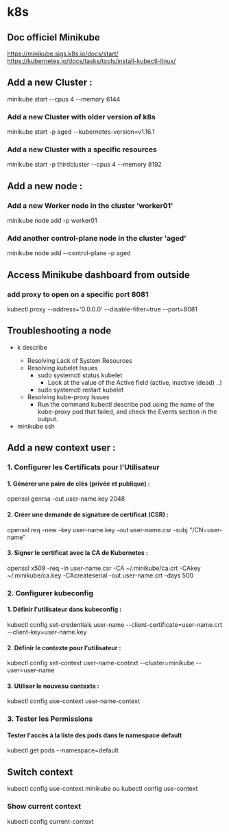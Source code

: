 # k8s

## Doc officiel Minikube 
https://minikube.sigs.k8s.io/docs/start/
https://kubernetes.io/docs/tasks/tools/install-kubectl-linux/

## Add a new Cluster :
minikube start --cpus 4 --memory 6144

### Add a new Cluster with older version of k8s
minikube start -p aged --kubernetes-version=v1.16.1

### Add a new Cluster with a specific resources
minikube start -p thirdcluster --cpus 4 --memory 8192


## Add a new node :
### Add a new Worker node in the cluster 'worker01'
minikube node add -p worker01

### Add another control-plane node in the cluster 'aged'
minikube node add --control-plane -p aged

## Access Minikube dashboard from outside
### add proxy to open on a specific port 8081
kubectl proxy --address='0.0.0.0' --disable-filter=true --port=8081

## Troubleshooting a node
- k describe <node>
  - Resolving Lack of System Resources
  - Resolving kubelet Issues
    - sudo systemctl status kubelet
      - Look at the value of the Active field (active,  inactive (dead) ..)
    - sudo systemctl restart kubelet
  - Resolving kube-proxy Issues
    - Run the command kubectl describe pod using the name of the kube-proxy pod that failed, and check the Events section in the output.
- minikube ssh

## Add a new context user :
### 1. Configurer les Certificats pour l'Utilisateur
#### 1. Générer une paire de clés (privée et publique) :
openssl genrsa -out user-name.key 2048

#### 2. Créer une demande de signature de certificat (CSR) :
openssl req -new -key user-name.key -out user-name.csr -subj "/CN=user-name"

#### 3. Signer le certificat avec la CA de Kubernetes :
openssl x509 -req -in user-name.csr -CA ~/.minikube/ca.crt -CAkey ~/.minikube/ca.key -CAcreateserial -out user-name.crt -days 500

### 2. Configurer kubeconfig
#### 1. Définir l'utilisateur dans kubeconfig :
kubectl config set-credentials user-name --client-certificate=user-name.crt --client-key=user-name.key
#### 2. Définir le contexte pour l'utilisateur :
kubectl config set-context user-name-context --cluster=minikube --user=user-name
#### 3. Utiliser le nouveau contexte :
kubectl config use-context user-name-context
### 3. Tester les Permissions
#### Tester l'accès à la liste des pods dans le namespace default
kubectl get pods --namespace=default

## Switch context
kubectl config use-context minikube
ou
kubectl config use-context <your-context>
### Show current context
kubectl config current-context



